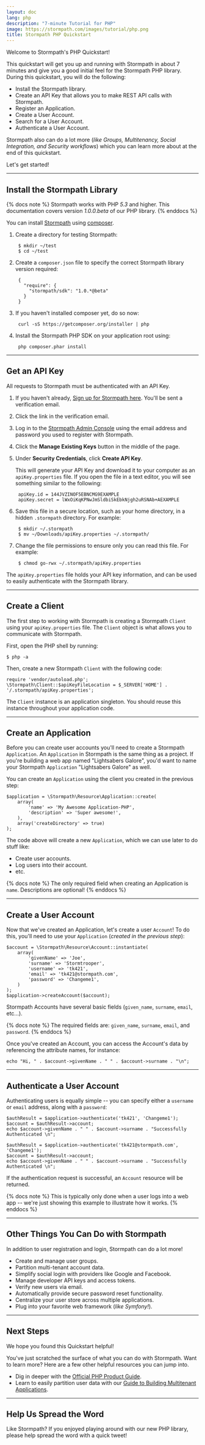 ```yaml
---
layout: doc
lang: php
description: "7-minute Tutorial for PHP"
image: https://stormpath.com/images/tutorial/php.png
title: Stormpath PHP Quickstart
---
```



Welcome to Stormpath's PHP Quickstart!

This quickstart will get you up and running with Stormpath in about 7 minutes
and give you a good initial feel for the Stormpath PHP library.  During this
quickstart, you will do the following:

 * Install the Stormpath library.
 * Create an API Key that allows you to make REST API calls with Stormpath.
 * Register an Application.
 * Create a User Account.
 * Search for a User Account.
 * Authenticate a User Account.

Stormpath also can do a lot more (*like Groups, Multitenancy, Social
Integration, and Security workflows*) which you can learn more about at the end
of this quickstart.

Let's get started!



***


## Install the Stormpath Library

{% docs note %}
Stormpath works with PHP *5.3* and higher.  This documentation covers version
*1.0.0.beta* of our PHP library.
{% enddocs %}

You can install [Stormpath](https://github.com/stormpath/stormpath-sdk-php) using [composer](https://getcomposer.org/).

1. Create a directory for testing Stormpath:
 

        $ mkdir ~/test
        $ cd ~/test

2. Create a `composer.json` file to specify the correct Stormpath library version required:

        {
          "require": {
            "stormpath/sdk": "1.0.*@beta"
          }
        }
	

3. If you haven't installed composer yet, do so now:
  
	    curl -sS https://getcomposer.org/installer | php	


4. Install the Stormpath PHP SDK on your application root using:

	    php composer.phar install


***


## Get an API Key

All requests to Stormpath must be authenticated with an API Key.

1. If you haven't already,
   [Sign up for Stormpath here](https://api.stormpath.com/register).  You'll
   be sent a verification email.

2. Click the link in the verification email.

3. Log in to the [Stormpath Admin Console](https://api.stormpath.com) using
   the email address and password you used to register with Stormpath.

4. Click the **Manage Existing Keys** button in the middle of the page.

5. Under **Security Credentials**, click **Create API Key**.

   This will generate your API Key and download it to your computer as an
   `apiKey.properties` file.  If you open the file in a text editor, you will
   see something similar to the following:

        apiKey.id = 144JVZINOF5EBNCMG9EXAMPLE
        apiKey.secret = lWxOiKqKPNwJmSldbiSkEbkNjgh2uRSNAb+AEXAMPLE

6. Save this file in a secure location, such as your home directory, in a
   hidden `.stormpath` directory. For example:

        $ mkdir ~/.stormpath
        $ mv ~/Downloads/apiKey.properties ~/.stormpath/

5. Change the file permissions to ensure only you can read this file.  For
   example:

        $ chmod go-rwx ~/.stormpath/apiKey.properties

The `apiKey.properties` file holds your API key information, and can be used to
easily authenticate with the Stormpath library.


***


## Create a Client

The first step to working with Stormpath is creating a Stormpath
`Client` using your `apiKey.properties` file.  The `Client` object is what
allows you to communicate with Stormpath.

First, open the PHP shell by running:

    $ php -a

Then, create a new Stormpath `Client` with the following code:

    require 'vendor/autoload.php';
    \Stormpath\Client::$apiKeyFileLocation = $_SERVER['HOME'] .  '/.stormpath/apiKey.properties';

The `Client` instance is an application singleton.  You should reuse this
instance throughout your application code.


***


## Create an Application

Before you can create user accounts you'll need to create a Stormpath
`Application`.  An `Application` in Stormpath is the same thing as a project.
If you're building a web app named "Lightsabers Galore", you'd want to name
your Stormpath `Application` "Lightsabers Galore" as well.

You can create an `Application` using the client you created in the previous
step:

    $application = \Stormpath\Resource\Application::create(
        array(
            'name' => 'My Awesome Application-PHP',
            'description' => 'Super awesome!',
        ),
        array('createDirectory' => true)
    );

The code above will create a new `Application`, which we can use later to do
stuff like:

- Create user accounts.
- Log users into their account.
- etc.

{% docs note %}
The only required field when creating an Application is `name`.  Descriptions
are optional!
{% enddocs %}


***


## Create a User Account

Now that we've created an Application, let's create a user `Account`!  To do
this, you'll need to use your `Application` (*created in the previous step*):

    $account = \Stormpath\Resource\Account::instantiate(
        array(
            'givenName' => 'Joe',
            'surname' => 'Stormtrooper',
            'username' => 'tk421',
            'email' => 'tk421@stormpath.com',
            'password' => 'Changeme1',
        )
    );
    $application->createAccount($account);

Stormpath Accounts have several basic fields (`given_name`, `surname`, `email`,
etc...).

{% docs note %}
The required fields are: `given_name`, `surname`, `email`, and `password`.
{% enddocs %}

Once you've created an Account, you can access the Account's data by referencing
the attribute names, for instance:

    echo "Hi, " . $account->givenName . " " . $account->surname . "\n";


***


## Authenticate a User Account

Authenticating users is equally simple -- you can specify either a `username` or
`email` address, along with a `password`:

    $authResult = $application->authenticate('tk421', 'Changeme1');
    $account = $authResult->account;
	echo $account->givenName . " " . $account->surname . "Successfully Authenticated \n";

    $authResult = $application->authenticate('tk421@stormpath.com', 'Changeme1');
    $account = $authResult->account;
	echo $account->givenName . " " . $account->surname . "Successfully Authenticated \n";

If the authentication request is successful, an `Account` resource will be
returned.

{% docs note %}
This is typically only done when a user logs into a web app -- we're just
showing this example to illustrate how it works.
{% enddocs %}


***


## Other Things You Can Do with Stormpath

In addition to user registration and login, Stormpath can do a lot more!

- Create and manage user groups.
- Partition multi-tenant account data.
- Simplify social login with providers like Google and Facebook.
- Manage developer API keys and access tokens.
- Verify new users via email.
- Automatically provide secure password reset functionality.
- Centralize your user store across multiple applications.
- Plug into your favorite web framework (*like Symfony!*).


***


## Next Steps

We hope you found this Quickstart helpful!

You've just scratched the surface of what you can do with Stormpath.  Want to
learn more?  Here are a few other helpful resources you can jump into.

* Dig in deeper with the [Official PHP Product Guide](/php/product-guide).
* Learn to easily partition user data with our [Guide to Building Multitenant Applications](/guides/multi-tenant/).


***


## Help Us Spread the Word

Like Stormpath?  If you enjoyed playing around with our new PHP library,
please help spread the word with a quick tweet!

<!-- AddThis Button BEGIN -->
<div class="addthis_toolbox addthis_default_style addthis_32x32_style" addthis:title="Checkout @goStormpath, it let's you set up complete user management in your PHP app in minutes."
addthis:url="https://stormpath.com">
  <a class="addthis_button_twitter"></a>
  <a class="addthis_button_preferred_2"></a>
  <a class="addthis_button_preferred_3"></a>
  <a class="addthis_button_preferred_4"></a>
  <a class="addthis_button_compact"></a>
</div>
<script type="text/javascript">var addthis_config = {"data_track_addressbar":true};</script>
<script type="text/javascript" src="//s7.addthis.com/js/300/addthis_widget.js#pubid=ra-4f5ed709512978e9"></script>
<!-- AddThis Button END -->
<p>
